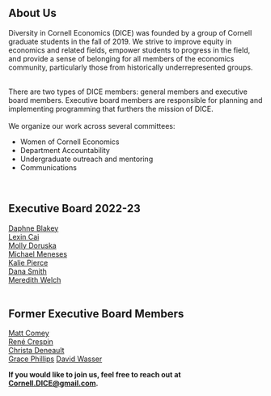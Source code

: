 <html lang="en">
  <head>
    <meta charset="utf-8">
    <meta name="description" content="About Us">
  
  </head>

        

<div class="page-header">
  <h2>About Us </h2>
</div>
Diversity in Cornell Economics (DICE) was founded by a group of Cornell graduate students in the fall of 2019. We strive to improve equity in economics and related fields, empower students to progress in the field, and provide a sense of belonging for all members of the economics community, particularly those from historically underrepresented groups.
<br>
<br>

There are two types of DICE members: general members and executive board members. Executive board members are responsible for planning and implementing programming that furthers the mission of DICE.
<br/>
<br/>
We organize our work across several committees:
<ul>
<li> Women of Cornell Economics </li>
<li> Department Accountability </li>
<li> Undergraduate outreach and mentoring </li>
<li> Communications </li>
</ul>
<br/>
   
<div class="page-header">
  <h2>Executive Board 2022-23</h2>
</div>
<a href="https://publicpolicy.cornell.edu/people/daphne-blakey/">Daphne Blakey</a>  
  <br/>
<a href="https://economics.cornell.edu/lexin-cai">Lexin Cai</a>
<br/>
<a href="http://barrett.dyson.cornell.edu/research/group/molly-doruska.html">Molly Doruska</a>
<br/>
<a href="">Michael Meneses</a>
<br/>
<a href="https://economics.cornell.edu/kalie-pierce-0">Kalie Pierce</a>
<br/>
<a href="https://danajsmith.com/">Dana Smith</a>
<br/>
<a href="https://www.human.cornell.edu/people/msw274">Meredith Welch</a>
<br/>
<br/>
  
<h2>Former Executive Board Members</h2>
</div>
<a href="https://www.matthewcomey.com/">Matt Comey</a>
<br/>
<a href="https://www.renecrespin.com/">Ren&eacute; Crespin</a>
<br/>
<a href="https://www.christa-deneault.com/">Christa Deneault</a>
<br/>
<a href="https://economics.cornell.edu/grace-phillips">Grace Phillips</a>
<a href="https://www.davidnwasser.com">David Wasser</a>




    
<strong>If you would like to join us, feel free to reach out at Cornell.DICE@gmail.com.</strong>

<br/>
<br/>
<br/>
     
  <span id="lastModified"></span>
